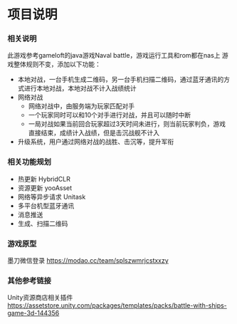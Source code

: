 # 项目说明

### 相关说明
此游戏参考gameloft的java游戏Naval battle，游戏运行工具和rom都在nas上
游戏整体规则不变，添加以下功能：
- 本地对战，一台手机生成二维码，另一台手机扫描二维码，通过蓝牙通讯的方式进行本地对战，本地对战不计入战绩统计
- 网络对战
    - 网络对战中，由服务端为玩家匹配对手
    - 一个玩家同时可以和10个对手进行对战，并且可以随时中断
    - 一局对战如果当前回合玩家超过3天时间未进行，则当前玩家判负，游戏直接结束，成绩计入战绩，但是击沉战舰不计入
- 升级系统，用户通过网络对战的战胜、击沉等，提升军衔

### 相关功能规划
- 热更新 HybridCLR
- 资源更新 yooAsset
- 网络等异步请求 Unitask
- 多平台机型蓝牙通讯
- 消息推送
- 生成、扫描二维码

### 游戏原型
墨刀微信登录 https://modao.cc/team/splszwmrjcstxxzy

### 其他参考链接
Unity资源商店相关插件 https://assetstore.unity.com/packages/templates/packs/battle-with-ships-game-3d-144356